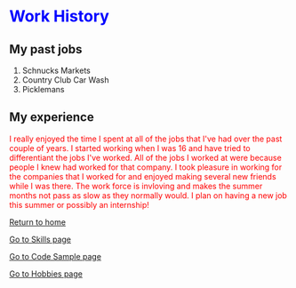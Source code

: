 <!DOCTYPE html>
<html>
  <head>
  <h1 style="color:blue;">Work History</h1>
  </head>
  <body>
<h2 id="my-past-jobs">My past jobs</h2>
<ol>
<li>Schnucks Markets</li>
<li>Country Club Car Wash</li>
<li>Picklemans</li>
</ol>
<h2 id="my-experience">My experience</h2>
<body>
  <p style="color:red;">I really enjoyed the time I spent at all of the jobs that I've had over the past couple of years. I started working when I was 16 and have tried to differentiant the jobs I've worked. All of the jobs I worked at were because people I knew had worked for that company. I took pleasure in working for the companies that I worked for and enjoyed making several new friends while I was there. The work force is invloving and makes the summer months not pass as slow as they normally would. I plan on having a new job this summer or possibly an internship!</p>
    </body>
    
  <p><a href="./README.md">Return to home</a></p>
  <p><a href="./Skills.md">Go to Skills page</a></p>
  <p><a href="./Code_sample.md">Go to Code Sample page</a></p>
  <p><a href="./Hobby.md">Go to Hobbies page</a></p>
   </body>
   </html>
  
